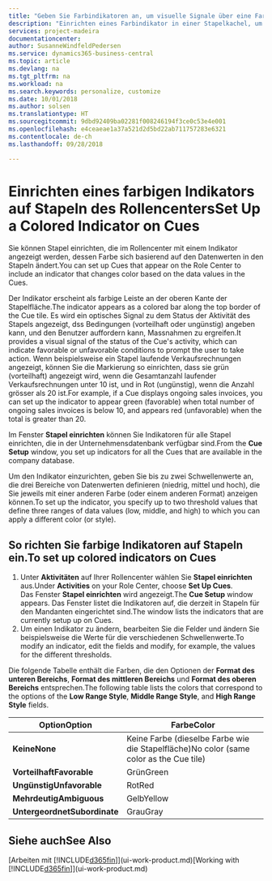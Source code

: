 ```yaml
---
title: "Geben Sie Farbindikatoren an, um visuelle Signale über eine Farbaktivität anzupassen | Microsoft Docs"
description: "Einrichten eines Farbindikator in einer Stapelkachel, um ein personalisiertes visuelles Signal der Farb-Aktivität zu erhalten."
services: project-madeira
documentationcenter: 
author: SusanneWindfeldPedersen
ms.service: dynamics365-business-central
ms.topic: article
ms.devlang: na
ms.tgt_pltfrm: na
ms.workload: na
ms.search.keywords: personalize, customize
ms.date: 10/01/2018
ms.author: solsen
ms.translationtype: HT
ms.sourcegitcommit: 9dbd92409ba02281f008246194f3ce0c53e4e001
ms.openlocfilehash: e4ceaeae1a37a521d2d5bd22ab711757283e6321
ms.contentlocale: de-ch
ms.lasthandoff: 09/28/2018

---
```

# <a name="set-up-a-colored-indicator-on-cues"></a><span data-ttu-id="38807-103">Einrichten eines farbigen Indikators auf Stapeln des Rollencenters</span><span class="sxs-lookup"><span data-stu-id="38807-103">Set Up a Colored Indicator on Cues</span></span>
<span data-ttu-id="38807-104">Sie können Stapel einrichten, die im Rollencenter mit einem Indikator angezeigt werden, dessen Farbe sich basierend auf den Datenwerten in den Stapeln ändert.</span><span class="sxs-lookup"><span data-stu-id="38807-104">You can set up Cues that appear on the Role Center to include an indicator that changes color based on the data values in the Cues.</span></span>

<span data-ttu-id="38807-105">Der Indikator erscheint als farbige Leiste an der oberen Kante der Stapelfläche.</span><span class="sxs-lookup"><span data-stu-id="38807-105">The indicator appears as a colored bar along the top border of the Cue tile.</span></span> <span data-ttu-id="38807-106">Es wird ein optisches Signal zu dem Status der Aktivität des Stapels angezeigt, dss Bedingungen (vorteilhaft oder ungünstig) angeben kann, und den Benutzer auffordern kann, Massnahmen zu ergreifen.</span><span class="sxs-lookup"><span data-stu-id="38807-106">It provides a visual signal of the status of the Cue's activity, which can indicate favorable or unfavorable conditions to prompt the user to take action.</span></span> <span data-ttu-id="38807-107">Wenn beispielsweise ein Stapel laufende Verkaufsrechnungen angezeigt, können Sie die Markierung so einrichten, dass sie grün (vorteilhaft) angezeigt wird, wenn die Gesamtanzahl laufender Verkaufsrechnungen unter 10 ist, und in Rot (ungünstig), wenn die Anzahl grösser als 20 ist.</span><span class="sxs-lookup"><span data-stu-id="38807-107">For example, if a Cue displays ongoing sales invoices, you can set up the indicator to appear green (favorable) when total number of ongoing sales invoices is below 10, and appears red (unfavorable) when the total is greater than 20.</span></span>

<span data-ttu-id="38807-108">Im Fenster **Stapel einrichten** können Sie Indikatoren für alle Stapel einrichten, die in der Unternehmensdatenbank verfügbar sind.</span><span class="sxs-lookup"><span data-stu-id="38807-108">From the **Cue Setup** window, you set up indicators for all the Cues that are available in the company database.</span></span>

<span data-ttu-id="38807-109">Um den Indikator einzurichten, geben Sie bis zu zwei Schwellenwerte an, die drei Bereiche von Datenwerten definieren (niedrig, mittel und hoch), die Sie jeweils mit einer anderen Farbe (oder einem anderen Format) anzeigen können.</span><span class="sxs-lookup"><span data-stu-id="38807-109">To set up the indicator, you specify up to two threshold values that define three ranges of data values (low, middle, and high) to which you can apply a different color (or style).</span></span>

## <a name="to-set-up-colored-indicators-on-cues"></a><span data-ttu-id="38807-110">So richten Sie farbige Indikatoren auf Stapeln ein.</span><span class="sxs-lookup"><span data-stu-id="38807-110">To set up colored indicators on Cues</span></span>
1. <span data-ttu-id="38807-111">Unter **Aktivitäten** auf Ihrer Rollencenter wählen Sie **Stapel einrichten** aus.</span><span class="sxs-lookup"><span data-stu-id="38807-111">Under **Activities** on your Role Center, choose **Set Up Cues**.</span></span>  
   <span data-ttu-id="38807-112">Das Fenster **Stapel einrichten** wird angezeigt.</span><span class="sxs-lookup"><span data-stu-id="38807-112">The **Cue Setup** window appears.</span></span> <span data-ttu-id="38807-113">Das Fenster listet die Indikatoren auf, die derzeit in Stapeln für den Mandanten eingerichtet sind.</span><span class="sxs-lookup"><span data-stu-id="38807-113">The window lists the indicators that are currently setup up on Cues.</span></span>
2. <span data-ttu-id="38807-114">Um einen Indikator zu ändern, bearbeiten Sie die Felder und ändern Sie beispielsweise die Werte für die verschiedenen Schwellenwerte.</span><span class="sxs-lookup"><span data-stu-id="38807-114">To modify an indicator, edit the fields and modify, for example, the values for the different thresholds.</span></span>  

<span data-ttu-id="38807-115">Die folgende Tabelle enthält die Farben, die den Optionen der **Format des unteren Bereichs**, **Format des mittleren Bereichs** und **Format des oberen Bereichs** entsprechen.</span><span class="sxs-lookup"><span data-stu-id="38807-115">The following table lists the colors that correspond to the options of the **Low Range Style**, **Middle Range Style**, and **High Range Style** fields.</span></span>

| <span data-ttu-id="38807-116">Option</span><span class="sxs-lookup"><span data-stu-id="38807-116">Option</span></span> | <span data-ttu-id="38807-117">Farbe</span><span class="sxs-lookup"><span data-stu-id="38807-117">Color</span></span> |
| --- | --- |
| <span data-ttu-id="38807-118">**Keine**</span><span class="sxs-lookup"><span data-stu-id="38807-118">**None**</span></span> |<span data-ttu-id="38807-119">Keine Farbe (dieselbe Farbe wie die Stapelfläche)</span><span class="sxs-lookup"><span data-stu-id="38807-119">No color (same color as the Cue tile)</span></span>|
| <span data-ttu-id="38807-120">**Vorteilhaft**</span><span class="sxs-lookup"><span data-stu-id="38807-120">**Favorable**</span></span> |<span data-ttu-id="38807-121">Grün</span><span class="sxs-lookup"><span data-stu-id="38807-121">Green</span></span> |
| <span data-ttu-id="38807-122">**Ungünstig**</span><span class="sxs-lookup"><span data-stu-id="38807-122">**Unfavorable**</span></span> |<span data-ttu-id="38807-123">Rot</span><span class="sxs-lookup"><span data-stu-id="38807-123">Red</span></span> |
| <span data-ttu-id="38807-124">**Mehrdeutig**</span><span class="sxs-lookup"><span data-stu-id="38807-124">**Ambiguous**</span></span> |<span data-ttu-id="38807-125">Gelb</span><span class="sxs-lookup"><span data-stu-id="38807-125">Yellow</span></span> |
| <span data-ttu-id="38807-126">**Untergeordnet**</span><span class="sxs-lookup"><span data-stu-id="38807-126">**Subordinate**</span></span> |<span data-ttu-id="38807-127">Grau</span><span class="sxs-lookup"><span data-stu-id="38807-127">Gray</span></span> |

## <a name="see-also"></a><span data-ttu-id="38807-128">Siehe auch</span><span class="sxs-lookup"><span data-stu-id="38807-128">See Also</span></span>
<span data-ttu-id="38807-129">[Arbeiten mit [!INCLUDE[d365fin](includes/d365fin_md.md)]](ui-work-product.md)</span><span class="sxs-lookup"><span data-stu-id="38807-129">[Working with [!INCLUDE[d365fin](includes/d365fin_md.md)]](ui-work-product.md)</span></span>

